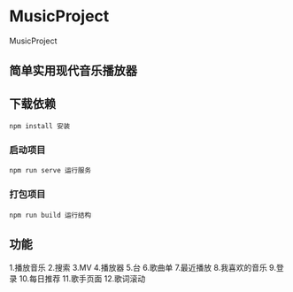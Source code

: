 # MusicProject
MusicProject

## 简单实用现代音乐播放器
## 下载依赖
```
npm install 安装
```
### 启动项目
```
npm run serve 运行服务
```
### 打包项目
```
npm run build 运行结构
```
## 功能
1.播放音乐
2.搜索
3.MV
4.播放器
5.台
6.歌曲单
7.最近播放
8.我喜欢的音乐
9.登录
10.每日推荐
11.歌手页面
12.歌词滚动
